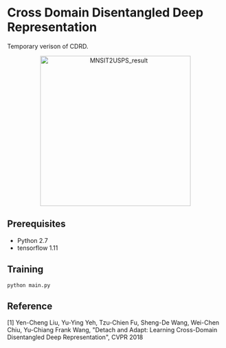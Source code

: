 # Cross Domain Disentangled Deep Representation
Temporary verison of CDRD. 

<p align="center">
  <img src="demo/mnist_result.gif" width="350" title="MNSIT2USPS_result">
</p>

## Prerequisites
* Python 2.7
* tensorflow 1.11

## Training
```
python main.py
```

## Reference
[1] Yen-Cheng Liu, Yu-Ying Yeh, Tzu-Chien Fu, Sheng-De Wang, Wei-Chen Chiu, Yu-Chiang Frank Wang, "Detach and Adapt: Learning Cross-Domain Disentangled Deep Representation", CVPR 2018
